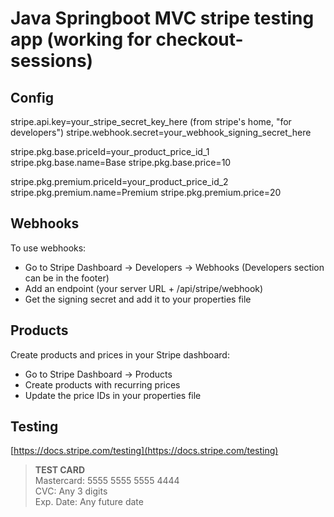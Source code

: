 # Java Springboot MVC stripe testing app (working for checkout-sessions)

## Config
stripe.api.key=your_stripe_secret_key_here (from stripe's home, "for developers")
stripe.webhook.secret=your_webhook_signing_secret_here

stripe.pkg.base.priceId=your_product_price_id_1
stripe.pkg.base.name=Base
stripe.pkg.base.price=10

stripe.pkg.premium.priceId=your_product_price_id_2
stripe.pkg.premium.name=Premium
stripe.pkg.premium.price=20

## Webhooks
To use webhooks:

- Go to Stripe Dashboard → Developers → Webhooks (Developers section can be in the footer)
- Add an endpoint (your server URL + /api/stripe/webhook)
- Get the signing secret and add it to your properties file

## Products
Create products and prices in your Stripe dashboard:

- Go to Stripe Dashboard → Products
- Create products with recurring prices
- Update the price IDs in your properties file

## Testing
[https://docs.stripe.com/testing](https://docs.stripe.com/testing)  
  
> **TEST CARD**  
> Mastercard:   5555 5555 5555 4444  
> CVC:          Any 3 digits  
> Exp. Date:    Any future date  